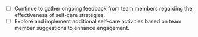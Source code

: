 - [ ] Continue to gather ongoing feedback from team members regarding the effectiveness of self-care strategies.
- [ ] Explore and implement additional self-care activities based on team member suggestions to enhance engagement.